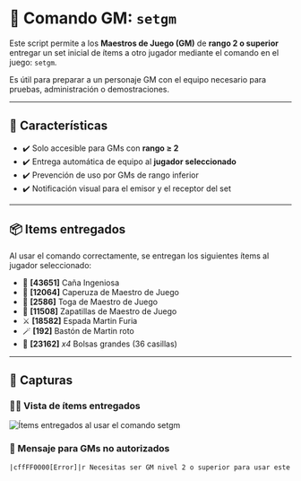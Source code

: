 # 📜 Comando GM: `setgm`

Este script permite a los **Maestros de Juego (GM)** de **rango 2 o superior** entregar un set inicial de ítems a otro jugador mediante el comando en el juego: `setgm`. 

Es útil para preparar a un personaje GM con el equipo necesario para pruebas, administración o demostraciones.

---

## 🧩 Características

- ✔️ Solo accesible para GMs con **rango ≥ 2**
- ✔️ Entrega automática de equipo al **jugador seleccionado**
- ✔️ Prevención de uso por GMs de rango inferior
- ✔️ Notificación visual para el emisor y el receptor del set

---

## 📦 Items entregados

Al usar el comando correctamente, se entregan los siguientes ítems al jugador seleccionado:

- 🎣 **[43651]** Caña Ingeniosa
- 🎩 **[12064]** Caperuza de Maestro de Juego
- 🎽 **[2586]** Toga de Maestro de Juego
- 👟 **[11508]** Zapatillas de Maestro de Juego
- ⚔️ **[18582]** Espada Martin Furia
- 🪄 **[192]** Bastón de Martin roto
- 🎒 **[23162]** *x4* Bolsas grandes (36 casillas)

---

## 📸 Capturas

### 🧙‍♂️ Vista de ítems entregados
![Ítems entregados al usar el comando `setgm`](https://i.postimg.cc/J47xND8W/Screenshot-4.png)

### 🚫 Mensaje para GMs no autorizados
```txt
|cffFF0000[Error]|r Necesitas ser GM nivel 2 o superior para usar este comando.
